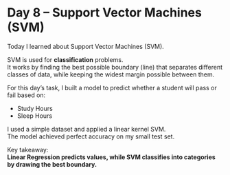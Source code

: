 # Day 8 – Support Vector Machines (SVM)

Today I learned about Support Vector Machines (SVM).

SVM is used for **classification** problems.  
It works by finding the best possible boundary (line) that separates different classes of data, while keeping the widest margin possible between them.

For this day’s task, I built a model to predict whether a student will pass or fail based on:
- Study Hours
- Sleep Hours

I used a simple dataset and applied a linear kernel SVM.  
The model achieved perfect accuracy on my small test set.

Key takeaway:  
**Linear Regression predicts values, while SVM classifies into categories by drawing the best boundary.**
